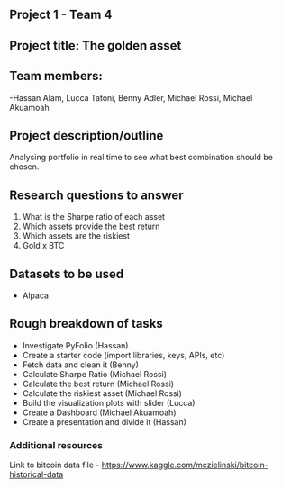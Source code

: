 ## Project 1 - Team 4

## Project title: The golden asset

## Team members: 
-Hassan Alam, Lucca Tatoni, Benny Adler, Michael Rossi, Michael Akuamoah

## Project description/outline
Analysing portfolio in real time to see what best combination should be chosen.

## Research questions to answer
1. What is the Sharpe ratio of each asset
2. Which assets provide the best return
3. Which assets are the riskiest 
4. Gold x BTC  

## Datasets to be used
- Alpaca

## Rough breakdown of tasks 
- Investigate PyFolio (Hassan)
- Create a starter code (import libraries, keys, APIs, etc)
- Fetch data and clean it (Benny)
- Calculate Sharpe Ratio (Michael Rossi)
- Calculate the best return (Michael Rossi)
- Calculate the riskiest asset (Michael Rossi)
- Build the visualization plots with slider (Lucca)
- Create a Dashboard (Michael Akuamoah)
- Create a presentation and divide it (Hassan)

### Additional resources
Link to bitcoin data file - https://www.kaggle.com/mczielinski/bitcoin-historical-data
